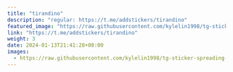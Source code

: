 ```yaml
---
title: "tirandino"
description: "regular: https://t.me/addstickers/tirandino"
featured_image: "https://raw.githubusercontent.com/kylelin1998/tg-sticker-spreading-worldwide-images/main/img/ca32b008-0bf1-40e1-bb46-a913d313f25e.jpg"
link: "https://t.me/addstickers/tirandino"
weight: 3
date: 2024-01-13T21:41:28+08:00
images:
  - https://raw.githubusercontent.com/kylelin1998/tg-sticker-spreading-worldwide-images/main/img/ca32b008-0bf1-40e1-bb46-a913d313f25e.jpg
---
```

